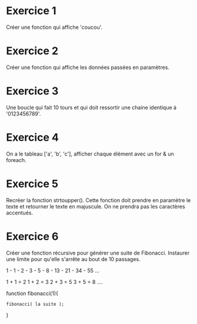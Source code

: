 # Exercice 1 

 Créer une fonction qui affiche 'coucou'.

# Exercice 2

 Créer une fonction qui affiche les données passées en paramètres.

# Exercice 3 

Une boucle qui fait 10 tours et qui doit ressortir une chaine identique à '0123456789'. 

# Exercice 4 

On a le tableau ['a', 'b', 'c'], afficher chaque élément avec un for & un foreach. 


# Exercice 5 

Recréer la fonction strtoupper(). Cette fonction doit prendre en paramètre le texte et retourner le texte en majuscule. 
On ne prendra pas les caractères accentués. 


# Exercice 6 

Créer une fonction récursive pour générer une suite de Fibonacci. Instaurer une limite pour qu'elle s'arrête au bout de 10 passages. 

1 - 1 - 2 - 3 - 5 - 8 - 13 - 21 - 34 - 55 ... 

1 + 1 = 2 
1 + 2 = 3 
2 + 3 = 5 
3 + 5 = 8 
.... 

function fibonacci(1){

	fibonacci( la suite ); 
}



